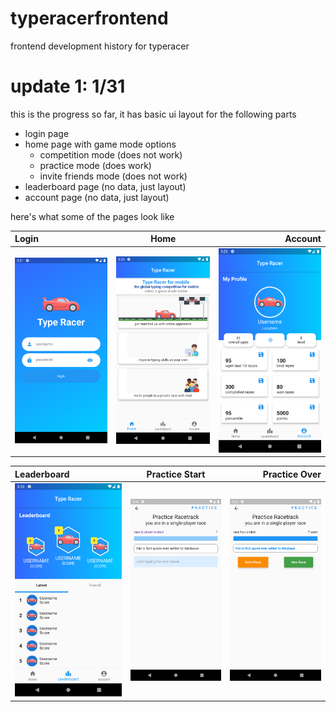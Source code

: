 # typeracerfrontend
frontend development history for typeracer  

# update 1: 1/31
this is the progress so far, it has basic ui layout for the following parts
- login page
- home page with game mode options
    - competition mode (does not work)
    - practice mode (does work)
    - invite friends mode (does not work)
- leaderboard page (no data, just layout)
- account page (no data, just layout)

here's what some of the pages look like

| Login   | Home    | Account     |
| :------------- | :----------: | -----------: |
| ![login](../screenshots/update1/login.png) | ![home](../screenshots/update1/gamemodes.png) | ![account](../screenshots/update1/account.png)  |

| Leaderboard  | Practice Start  | Practice Over     |
| :------------- | :----------: | -----------: |
| ![leaderboard](../screenshots/update1/leaderboard.png) | ![practice_start](../screenshots/update1/typingtest.png) | ![practice_over](../screenshots/update1/typingtestover.png) |



<!-- ![login](/screenshots/update1/login.png) -->




